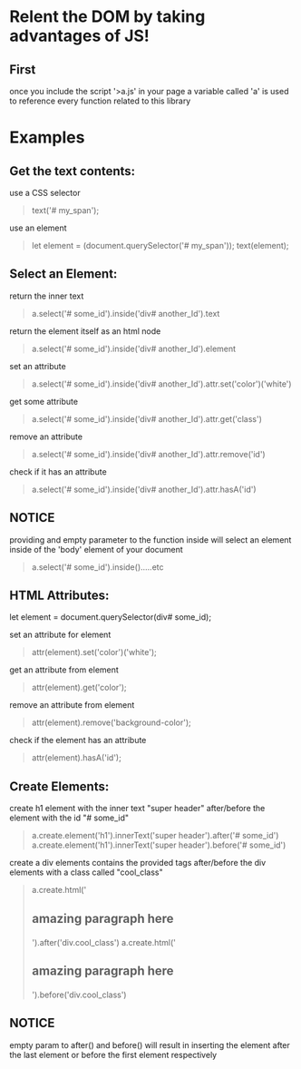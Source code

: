 # Relent the DOM by taking advantages of JS!


## First

> <script src=">a.js"></script>

once you include the script '>a.js' in your page a variable called 'a' is used to
reference every function related to this library


# Examples

## Get the text contents:

use a CSS selector
>text('# my_span');

use an element
>let element = (document.querySelector('# my_span'));
>text(element); 
    

## Select an Element:

return the inner text
>a.select('# some_id').inside('div# another_Id').text

return the element itself as an html node
>a.select('# some_id').inside('div# another_Id').element    

set an attribute
>a.select('# some_id').inside('div# another_Id').attr.set('color')('white')

get some attribute
>a.select('# some_id').inside('div# another_Id').attr.get('class')    

remove an attribute
>a.select('# some_id').inside('div# another_Id').attr.remove('id')

check if it has an attribute
>a.select('# some_id').inside('div# another_Id').attr.hasA('id')

    
## NOTICE

providing and empty parameter to the function inside will
select an element inside of the 'body' element of your document

>a.select('# some_id').inside().....etc


## HTML Attributes:

let element = document.querySelector(div# some_id);

set an attribute for element
>attr(element).set('color')('white');

get an attribute from element
>attr(element).get('color');

remove an attribute from element
>attr(element).remove('background-color');

check if the element has an attribute
>attr(element).hasA('id');


## Create Elements:

create h1 element with the inner text "super header" after/before the
element with the id "# some_id"

>a.create.element('h1').innerText('super header').after('# some_id')
>a.create.element('h1').innerText('super header').before('# some_id')

create a div elements contains the provided tags after/before the 
div elements with a class called "cool_class" 

>a.create.html('<h2><p>amazing paragraph here</p></h2>').after('div.cool_class')
>a.create.html('<h2><p>amazing paragraph here</p></h2>').before('div.cool_class')


## NOTICE    

empty param to after() and before() will result in inserting the 
element after the last element or before the first element respectively